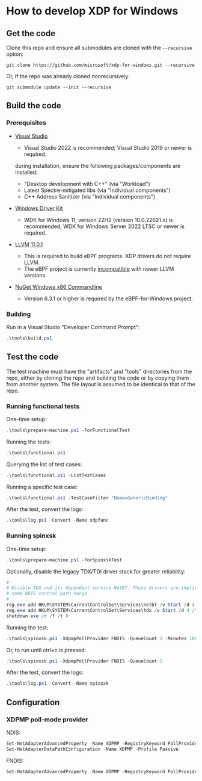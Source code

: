 # How to develop XDP for Windows

## Get the code

Clone this repo and ensure all submodules are cloned with the `--recursive` option:

```
git clone https://github.com/microsoft/xdp-for-windows.git --recursive
```

Or, if the repo was already cloned nonrecursively:

```
git submodule update --init --recursive
```

## Build the code

### Prerequisites

- [Visual Studio](https://visualstudio.microsoft.com/downloads/)
  - Visual Studio 2022 is recommended; Visual Studio 2019 or newer is required.

  during installation, ensure the following packages/components are installed:
    - "Desktop development with C++" (via "Workload")
    - Latest Spectre-mitigated libs (via "Individual components")
    - C++ Address Sanitizer (via "Individual components")
- [Windows Driver Kit](https://docs.microsoft.com/en-us/windows-hardware/drivers/download-the-wdk)
  - WDK for Windows 11, version 22H2 (version 10.0.22621.x) is recommended; WDK for Windows Server 2022 LTSC or newer is required.
- [LLVM 11.0.1](https://github.com/llvm/llvm-project/releases/download/llvmorg-11.0.1/LLVM-11.0.1-win64.exe)
  - This is required to build eBPF programs. XDP drivers do not require LLVM.
  - The eBPF project is currently [incompatible](https://github.com/microsoft/ebpf-for-windows/blob/main/docs/GettingStarted.md#prerequisites) with newer LLVM versions.
- [NuGet Windows x86 Commandline](https://www.nuget.org/downloads)
  - Version 6.3.1 or higher is required by the eBPF-for-Windows project.

### Building

Run in a Visual Studio "Developer Command Prompt":

```PowerShell
.\tools\build.ps1
```

## Test the code

The test machine must have the "artifacts" and "tools" directories from the repo, either
by cloning the repo and building the code or by copying them from another system. The
file layout is assumed to be identical to that of the repo.

### Running functional tests

One-time setup:

```Powershell
.\tools\prepare-machine.ps1 -ForFunctionalTest
```

Running the tests:

```Powershell
.\tools\functional.ps1
```

Querying the list of test cases:

```Powershell
.\tools\functional.ps1 -ListTestCases
```

Running a specific test case:

```Powershell
.\tools\functional.ps1 -TestCaseFilter "Name=GenericBinding"
```

After the test, convert the logs:

```Powershell
.\tools\log.ps1 -Convert -Name xdpfunc
```

### Running spinxsk

One-time setup:

```Powershell
.\tools\prepare-machine.ps1 -ForSpinxskTest
```

Optionally, disable the legacy TDX/TDI driver stack for greater reliability:
```Powershell
#
# Disable TDX and its dependent service NetBT. These drivers are implicated in
# some NDIS control path hangs.
#
reg.exe add HKLM\SYSTEM\CurrentControlSet\Services\netbt /v Start /d 4 /t REG_DWORD /f
reg.exe add HKLM\SYSTEM\CurrentControlSet\Services\tdx /v Start /d 4 /t REG_DWORD /f
shutdown.exe /r /f /t 0
```

Running the test:

```Powershell
.\tools\spinxsk.ps1 -XdpmpPollProvider FNDIS -QueueCount 2 -Minutes 100
```

Or, to run until ctrl+c is pressed:

```Powershell
.\tools\spinxsk.ps1 -XdpmpPollProvider FNDIS -QueueCount 2
```

After the test, convert the logs:

```Powershell
.\tools\log.ps1 -Convert -Name spinxsk
```

## Configuration

### XDPMP poll-mode provider

NDIS:
```Powershell
Set-NetAdapterAdvancedProperty -Name XDPMP -RegistryKeyword PollProvider -DisplayValue NDIS
Set-NetAdapterDataPathConfiguration -Name XDPMP -Profile Passive
```

FNDIS:
```Powershell
Set-NetAdapterAdvancedProperty -Name XDPMP -RegistryKeyword PollProvider -DisplayValue FNDIS
```
